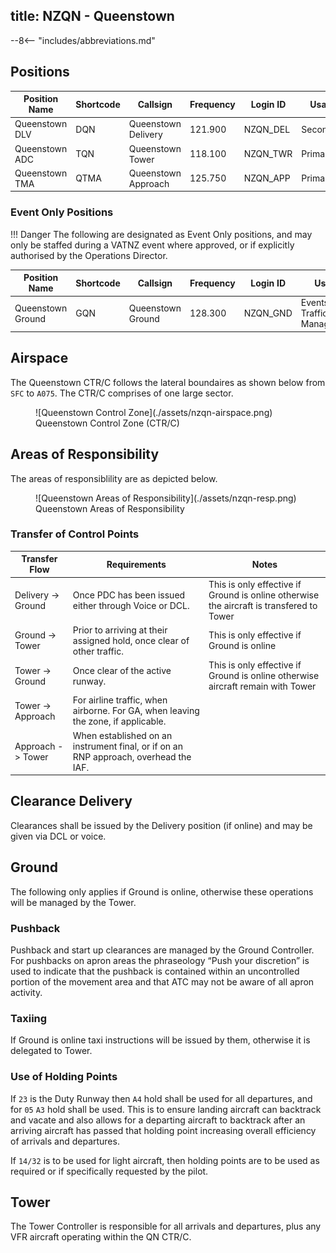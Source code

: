 title: NZQN - Queenstown
---

--8<-- "includes/abbreviations.md"

## Positions

| Position Name  | Shortcode | Callsign            | Frequency | Login ID | Usage     |
| -------------- | --------- | ------------------- | --------- | -------- | --------- |
| Queenstown DLV | DQN       | Queenstown Delivery | 121.900   | NZQN_DEL | Secondary |
| Queenstown ADC | TQN       | Queenstown Tower    | 118.100   | NZQN_TWR | Primary   |
| Queenstown TMA | QTMA      | Queenstown Approach | 125.750   | NZQN_APP | Primary   |


### Event Only Positions

!!! Danger
    The following are designated as Event Only positions, and may only be staffed during a VATNZ event where approved, or if explicitly authorised by the Operations Director.

| Position Name             | Shortcode | Callsign              | Frequency | Login ID | Usage                       |
| ------------------------- | --------- | --------------------- | --------- | -------- | --------------------------- |
| Queenstown Ground         | GQN       | Queenstown Ground     | 128.300   | NZQN_GND | Events - Traffic Management |


## Airspace 

The Queenstown CTR/C follows the lateral boundaires as shown below from `SFC` to `A075`. The CTR/C comprises of one large sector. 

<figure markdown>
  ![Queenstown Control Zone](./assets/nzqn-airspace.png)
  <figcaption>Queenstown Control Zone (CTR/C)</figcaption>
</figure>

## Areas of Responsibility 

The areas of responsiblility are as depicted below. 

<figure markdown>
  ![Queenstown Areas of Responsibility](./assets/nzqn-resp.png) 
  <figcaption>Queenstown Areas of Responsibility</figcaption>
</figure>

### Transfer of Control Points

| Transfer Flow       | Requirements                                                                             | Notes                                                                                    |
| ------------------- | ---------------------------------------------------------------------------------------- | ---------------------------------------------------------------------------------------- |
| Delivery -> Ground  | Once PDC has been issued either through Voice or DCL.                                    | This is only effective if Ground is online otherwise the aircraft is transfered to Tower | 
| Ground -> Tower     | Prior to arriving at their assigned hold, once clear of other traffic.                   | This is only effective if Ground is online                                               |
| Tower -> Ground     | Once clear of the active runway.                                                         | This is only effective if Ground is online otherwise aircraft remain with Tower          |
| Tower -> Approach   | For airline traffic, when airborne. For GA, when leaving the zone, if applicable.        |                                                                                          |
| Approach -> Tower   | When established on an instrument final, or if on an RNP approach, overhead the IAF.     |                                                                                          |

## Clearance Delivery

Clearances shall be issued by the Delivery position (if online) and may be given via DCL or voice.

## Ground 

The following only applies if Ground is online, otherwise these operations will be managed by the Tower. 

### Pushback

Pushback and start up clearances are managed by the Ground Controller. For pushbacks on apron areas the phraseology “Push your discretion” is used to indicate that the pushback
is contained within an uncontrolled portion of the movement area and that ATC may not be aware of all apron activity.

### Taxiing

If Ground is online taxi instructions will be issued by them, otherwise it is delegated to Tower.  

### Use of Holding Points 

If `23` is the Duty Runway then `A4` hold shall be used for all departures, and for `05` `A3` hold shall be used. This is to ensure landing aircraft can backtrack and vacate and also allows for a departing aircraft to backtrack after an arriving aircraft has passed that holding point increasing overall efficiency of arrivals and departures.  

If `14/32` is to be used for light aircraft, then holding points are to be used as required or if specifically requested by the pilot. 

## Tower

The Tower Controller is responsible for all arrivals and departures, plus any VFR aircraft operating within the QN CTR/C. 


